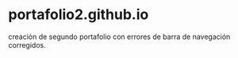 # portafolio2.github.io
 creación de segundo portafolio con errores de barra de navegación corregidos.
